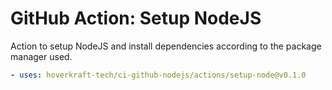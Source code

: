 <!-- start title -->

# GitHub Action: Setup NodeJS

<!-- end title -->
<!-- start description -->

Action to setup NodeJS and install dependencies according to the package manager used.

<!-- end description -->
<!-- start contents -->
<!-- end contents -->
<!-- start usage -->

```yaml
- uses: hoverkraft-tech/ci-github-nodejs/actions/setup-node@v0.1.0
```

<!-- end usage -->
<!-- start inputs -->
<!-- end inputs -->
<!-- start outputs -->
<!-- end outputs -->
<!-- start [.github/ghadocs/examples/] -->
<!-- end [.github/ghadocs/examples/] -->
